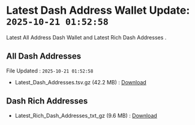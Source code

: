 # Latest Dash Address Wallet Update: `2025-10-21 01:52:58`

Latest All Address Dash Wallet and Latest Rich Dash Addresses .

## All Dash Addresses

File Updated : `2025-10-21 01:52:58`

- Latest_Dash_Addresses.tsv.gz (42.2 MB) : [Download](https://github.com/Pymmdrza/Rich-Address-Wallet/releases/tag/Dash)

## Dash Rich Addresses

- Latest_Rich_Dash_Addresses_txt_gz (9.6 MB) : [Download](https://github.com/Pymmdrza/Rich-Address-Wallet/releases/tag/Dash)
